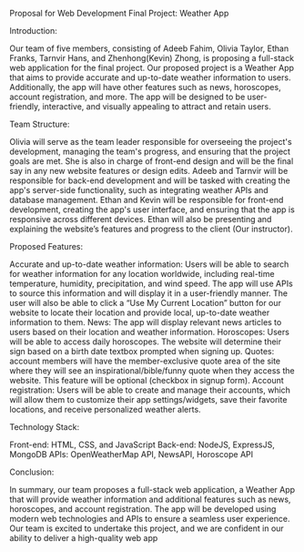Proposal for Web Development Final Project: Weather App

Introduction:

Our team of five members, consisting of Adeeb Fahim, Olivia Taylor, Ethan Franks, Tarnvir Hans, and Zhenhong(Kevin) Zhong, is proposing a full-stack web application for the final project. Our proposed project is a Weather App that aims to provide accurate and up-to-date weather information to users. Additionally, the app will have other features such as news, horoscopes, account registration, and more. The app will be designed to be user-friendly, interactive, and visually appealing to attract and retain users.

Team Structure:

Olivia will serve as the team leader responsible for overseeing the project's development, managing the team's progress, and ensuring that the project goals are met. She is also in charge of front-end design and will be the final say in any new website features or design edits.
Adeeb and Tarnvir will be responsible for back-end development and will be tasked with creating the app's server-side functionality, such as integrating weather APIs and database management. 
Ethan and Kevin will be responsible for front-end development, creating the app's user interface, and ensuring that the app is responsive across different devices. Ethan will also be presenting and explaining the website’s features and progress to the client (Our instructor).

Proposed Features:

Accurate and up-to-date weather information: Users will be able to search for weather information for any location worldwide, including real-time temperature, humidity, precipitation, and wind speed. The app will use APIs to source this information and will display it in a user-friendly manner. The user will also be able to click a “Use My Current Location” button for our website to locate their location and provide local, up-to-date weather information to them.
News: The app will display relevant news articles to users based on their location and weather information. 
Horoscopes: Users will be able to access daily horoscopes. The website will determine their sign based on a birth date textbox prompted when signing up.
Quotes: account members will have the member-exclusive quote area of the site where they will see an inspirational/bible/funny quote when they access the website. This feature will be optional (checkbox in signup form).
Account registration: Users will be able to create and manage their accounts, which will allow them to customize their app settings/widgets, save their favorite locations, and receive personalized weather alerts.

Technology Stack:

Front-end: HTML, CSS, and JavaScript
Back-end: NodeJS, ExpressJS, MongoDB
APIs: OpenWeatherMap API, NewsAPI, Horoscope API

Conclusion:

In summary, our team proposes a full-stack web application, a Weather App that will provide weather information and additional features such as news, horoscopes, and account registration. The app will be developed using modern web technologies and APIs to ensure a seamless user experience. Our team is excited to undertake this project, and we are confident in our ability to deliver a high-quality web app
